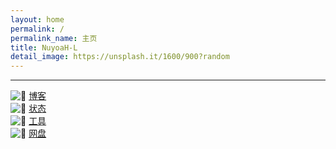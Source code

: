 ```yaml
---
layout: home
permalink: /
permalink_name: 主页
title: NuyoaH-L
detail_image: https://unsplash.it/1600/900?random
---
```

<div id="hitokoto"><script>hitokoto()</script></div>
<hr>
<div class="link-chip">
 <img alt="🌚" src="http://api.molure.cn/sjtx/api.php?lx=c1" class="link-chip-icon">
 <a title="🌚" target="_blank" class="link-chip-title" href="https://blog.nuyoah-l.ga/">博客</a>
</div>
<div class="link-chip">
 <img alt="🌚" src="http://api.molure.cn/sjtx/api.php?lx=c1" class="link-chip-icon">
 <a title="🌚" target="_blank" class="link-chip-title" href="https://status.nuyoah-l.ga/">状态</a>
</div>
<div class="link-chip">
 <img alt="🌚" src="http://api.molure.cn/sjtx/api.php?lx=c1" class="link-chip-icon">
 <a title="🌚" target="_blank" class="link-chip-title" href="https://tools.nuyoah-l.ga/">工具</a>
</div>
<!--
<div class="link-chip">
 <img alt="🌚" src="https://search.nuyoah-l.ga/favicon.ico" class="link-chip-icon">
 <a title="🌚" target="_blank" class="link-chip-title" href="https://search.nuyoah-l.ga/">搜索</a>
</div>
<div class="link-chip">
<img alt="🌚" src="https://dev.nuyoah-l.ml/gitbook/images/favicon.ico" class="link-chip-icon">
 <a title="🌚" target="_blank" class="link-chip-title" href="https://dev.nuyoah-l.ml/">手册</a>
</div>
-->
<div class="link-chip">
<img alt="🌚" src="http://api.molure.cn/sjtx/api.php?lx=c1" class="link-chip-icon">
 <a title="🌚" target="_blank" class="link-chip-title" href="https://pan.nuyoah-l.ga/">网盘</a>
</div>
